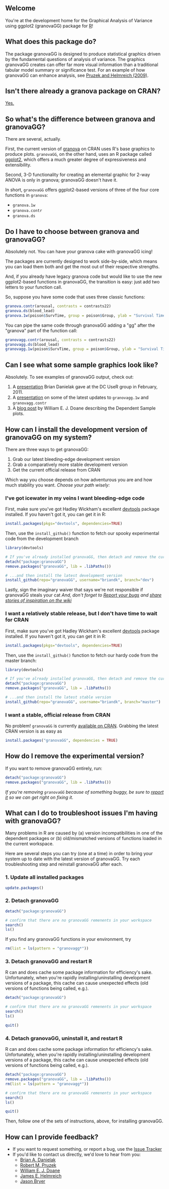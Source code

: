 ## Welcome
You're at the development home for the Graphical Analysis of Variance using ggplot2 (granovaGG) package for [R]!

## What does this package do?
The package granovaGG is designed to produce statistical graphics driven by the fundamental questions of analysis of variance. The graphics granovaGG creates can offer far more visual information than a traditional tabular model summary or significance test. For an example of how granovaGG can enhance analysis, see [Pruzek and Helmreich (2009)].

## Isn't there already a granova package on CRAN?
[Yes.][granovaClassic]

## So what's the difference between granova and granovaGG?
There are several, actually.

First, the current version of [granova][granovaClassic] on CRAN uses R's base graphics to produce plots. `granovaGG`, on the other hand, uses an R package called [ggplot2][ggplot2], which offers a much greater degree of expressiveness and extensibility.

Second, 3-D functionality for creating an elemental graphic for 2-way ANOVA is only in granova; granovaGG doesn't have it.

In short, `granovaGG` offers ggplot2-based versions of three of the four core functions in `granova`:

  *  `granova.1w`
  *  `granova.contr`
  *  `granova.ds` 

## Do I have to choose between granova and granovaGG?
Absolutely not. You can have your granova cake with granovaGG icing!

The packages are currently designed to work side-by-side, which means you can load them both and get the most out of their respective strengths.

And, if you already have legacy granova code but would like to use the new ggplot2-based functions in granovaGG, the transition is easy: just add two letters to your function call.

So, suppose you have some code that uses three classic functions:

```r
granova.contr(arousal, contrasts = contrasts22)
granova.ds(blood_lead)
granova.1w(poison$SurvTime, group = poison$Group, ylab = "Survival Time")
```

You can pipe the same code through granovaGG adding a "gg" after the "granova" part of the function call:

```r
granovagg.contr(arousal, contrasts = contrasts22)
granovagg.ds(blood_lead)
granovagg.1w(poison$SurvTime, group = poison$Group, ylab = "Survival Time")
```

## Can I see what some sample graphics look like?
Absolutely. To see examples of granovaGG output, check out:

1.  A [presentation][Feb2011Presentation] Brian Danielak gave at the DC UseR group in February, 2011.
2.  A [presentation][2011July14Presentation] on some of the latest updates to `granovagg.1w` and `granovagg.contr`
3.  A [blog post][DoaneBlog] by William E. J. Doane describing the Dependent Sample plots.

## How can I install the development version of granovaGG on my system?
There are three ways to get granovaGG: 

1. Grab our latest bleeding-edge development version
2. Grab a comparatively more stable development version
3. Get the current official release from CRAN

Which way you choose depends on how adventurous you are and how much stability you want. *Choose your path wisely:*

### I've got icewater in my veins I want bleeding-edge code
First, make sure you've got Hadley Wickham's excellent [devtools][devtools] package installed. If you haven't got it, you can get it in R:

```r
install.packages(pkgs="devtools", dependencies=TRUE)
```

Then, use the `install_github()` function to fetch our spooky experimental code from the development branch

```r
library(devtools)

# If you've already installed granovaGG, then detach and remove the current local version
detach("package:granovaGG")
remove.packages("granovaGG", lib = .libPaths())

# ...and then install the latest development version
install_github(repo="granovaGG", username="briandk", branch="dev")
```
        
Lastly, sign the imaginary waiver that says we're not responsible if granovaGG steals your cat *And, don't forget to [Report your bugs][issueTracker] and [share stories of inspiration on the wiki][wiki]*
        
### I want a relatively stable release, but I don't have time to wait for CRAN
First, make sure you've got Hadley Wickham's excellent [devtools][devtools] package installed. If you haven't got it, you can get it in R:

```r
install.packages(pkgs="devtools", dependencies=TRUE)
```    
Then, use the `install_github()` function to fetch our hardy code from the master branch:

```r
library(devtools)

# If you've already installed granovaGG, then detach and remove the current local version
detach("package:granovaGG")
remove.packages("granovaGG", lib = .libPaths())

# ...and then install the latest stable version
install_github(repo="granovaGG", username="briandk", branch="master")
```

### I want a stable, official release from CRAN
No problem! `granovaGG` is currently [available on CRAN][granovaGG]. Grabbing the latest CRAN version is as easy as

```r
install.packages("granovaGG", dependencies = TRUE)
```

## How do I remove the experimental version?

If you want to remove granovaGG entirely, run: 

```r
detach("package:granovaGG")
remove.packages("granovaGG", lib = .libPaths())
```

*If you're removing `granovaGG` because of something buggy, be sure to [report it][issueTracker] so we can get right on fixing it.*

## What can I do to troubleshoot issues I'm having with granovaGG?

Many problems in R are caused by (a) version incompatibilities in one of the dependent packages or (b) old/mismatched versions of functions loaded in the current workspace.

Here are several steps you can try (one at a time) in order to bring your system up to date with the latest version of granovaGG. Try each troubleshooting step and reinstall granovaGG after each.

### 1. Update all installed packages

```r
update.packages()
```

### 2. Detach granovaGG

```r
detach("package:granovaGG")

# confirm that there are no granovaGG remenents in your workspace
search()
ls()
```

If you find any granovaGG functions in your environment, try

```r
rm(list = ls(pattern = "granovagg*"))
```

### 3. Detach granovaGG and restart R

R can and does cache some package information for efficiency's sake. Unfortunately, when you're rapidly installing/uninstalling development versions of a package, this cache can cause unexpected effects (old versions of functions being called, e.g.).

```r
detach("package:granovaGG")

# confirm that there are no granovaGG remenents in your workspace
search()
ls()

quit()
```

### 4. Detach granovaGG, uninstall it, and restart R

R can and does cache some package information for efficiency's sake. Unfortunately, when you're rapidly installing/uninstalling development versions of a package, this cache can cause unexpected effects (old versions of functions being called, e.g.).

```r
detach("package:granovaGG")
remove.packages("granovaGG", lib = .libPaths())
rm(list = ls(pattern = "granovagg*"))

# confirm that there are no granovaGG remenents in your workspace
search()
ls()

quit()
```

Then, follow one of the sets of instructions, above, for installing granovaGG.


## How can I provide feedback?
*  If you want to request something, or report a bug, use the [Issue Tracker][issueTracker]
*  If you'd like to contact us directly, we'd love to hear from you:
    *  [Brian A. Danielak](mailto:briandk@umd.edu)
    *  [Robert M. Pruzek](mailto:rpruzek@uamail.albany.edu)
    *  [William E. J. Doane](mailto:wdoane@Bennington.edu)
    *  [James E. Helmreich](mailto:James.Helmreich@marist.edu)
    *  [Jason Bryer](mailto:jason@bryer.org)



[R]: http://www.r-project.org
[Pruzek and Helmreich (2009)]: http://www.amstat.org/publications/jse/v17n1/helmreich.html
[granovaClassic]: http://cran.r-project.org/web/packages/granova/index.html
[ggplot2]: http://cran.r-project.org/web/packages/ggplot2/index.html
[Feb2011Presentation]: http://www.google.com/url?q=http%3A%2F%2Fdl.dropbox.com%2Fu%2F382638%2FBrian-Danielak-granova.pdf&sa=D&sntz=1&usg=AFQjCNGAu0dsFF_GaDjVzLv52fqRScVDSA
[2011July14Presentation]: http://dl.dropbox.com/u/382638/DanielakGranovaRevision20110714.pdf
[DoaneBlog]: http://DrDoane.com/2011/08/198/
[gitGranovaInstall]: http://cl.ly/090m3t2g0a1c25111p2n
[gitDownload]: http://cl.ly/1x0y402p3e1p413Z172N
[issueTracker]: https://github.com/briandk/granovaGG/issues
[wiki]: https://github.com/briandk/granovaGG/wiki
[devtools]: http://cran.r-project.org/web/packages/devtools/index.html
[granovaGG]: http://cran.r-project.org/web/packages/granovaGG/index.html